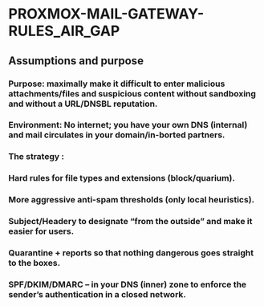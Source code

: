 # PROXMOX-MAIL-GATEWAY-RULES_AIR_GAP

## Assumptions and purpose

### Purpose: maximally make it difficult to enter malicious attachments/files and suspicious content without sandboxing and without a URL/DNSBL reputation.
### Environment: No internet; you have your own DNS (internal) and mail circulates in your domain/in-borted partners.

### The strategy :
### Hard rules for file types and extensions (block/quarium).
### More aggressive anti-spam thresholds (only local heuristics).
### Subject/Headery to designate “from the outside” and make it easier for users.
### Quarantine + reports so that nothing dangerous goes straight to the boxes.
### SPF/DKIM/DMARC – in your DNS (inner) zone to enforce the sender’s authentication in a closed network.

